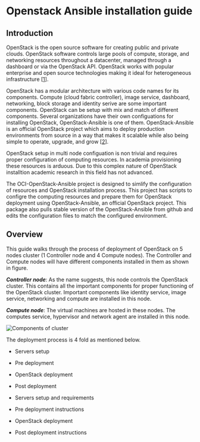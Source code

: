 # Openstack Ansible installation guide

## Introduction

OpenStack is the open source software for creating public and private clouds. OpenStack software controls large pools of compute, storage, and networking resources throughout a datacenter, managed through a dashboard or via the OpenStack API. OpenStack works with popular enterprise and open source technologies making it ideal for heterogeneous infrastructure \[[1]\].

OpenStack has a modular architecture with various code names for its components. Compute (cloud fabric controller), image service, dashboard, networking, block storage and identity serive are some important components. OpenStack can be setup with mix and match of different components. Several organizations have their own configuations for installing OpenStack, OpenStack-Ansible is one of them. OpenStack-Ansible is an official OpenStack project which aims to deploy production environments from source in a way that makes it scalable while also being simple to operate, upgrade, and grow \[[2]\].

OpenStack setup in multi node configuation is non trivial and requires proper configuration of computing resources. In academia provisioning these resources is arduous. Due to this complex nature of OpenStack installtion academic research in this field has not advanced. 

The OCI-OpenStack-Ansible project is designed to simlify the configuration of resources and OpenStack installation process. This project has scripts to configre the computing resources and prepare them for OpenStack deployment using OpenStack-Ansible, an official OpenStack project. This package also pulls stable version of the OpenStack-Ansible from github and edits the configuration files to match the configured environment.

## Overview

This guide walks through the process of deployment of OpenStack on 5 nodes cluster (1 Controller node and 4 Compute nodes). The Controller and Compute nodes will have different components installed in them as shown in figure. 

***Controller node***: As the name suggests, this node controls the OpenStack cluster. This contains all the important components for proper functioning of the OpenStack cluster. Important components like identity service, image service, networking and compute are installed in this node.

***Compute node***: The virtual machines are hosted in these nodes. The computes service, hypervisor and network agent are installed in this node. 

![Components of cluster](https://github.com/UTSA-OCI/OCI-OpenStack-Ansible/blob/master/Docs/Figures/Slide4.jpg "Components of cluster" )

The deployment process is 4 fold as mentioned below. 

- Servers setup 
- Pre deployment 
- OpenStack deployment 
- Post deployment 









- Servers setup and requirements
- Pre deployment instructions
- OpenStack deployment 
- Post deployment instructions







[1]: https://www.openstack.org
[2]: https://github.com/openstack/openstack-ansible
